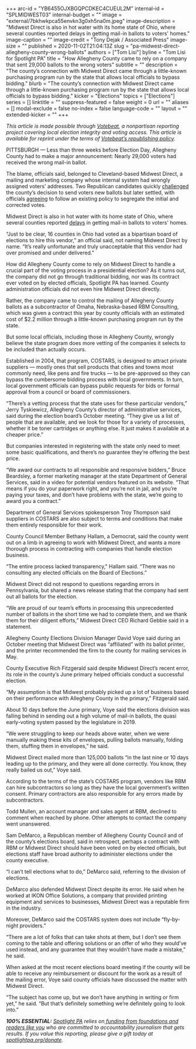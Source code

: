 +++
arc-id = "YB6455OJXBGQPCDKEC4CUEUL2M"
internal-id = "SPLMIDWEST03"
internal-budget = ""
image = "external/7bkhwkpca55envkn3g0xh5na0m.jpeg"
image-description = "Midwest Direct is also in hot water with its home state of Ohio, where several counties reported delays in getting mail-in ballots to voters' homes."
image-caption = ""
image-credit = "Tony Dejak / Associated Press"
image-size = ""
published = 2020-11-02T21:04:13Z
slug = "pa-midwest-direct-allegheny-county-wrong-ballots"
authors = ["Tom Lisi"]
byline = "Tom Lisi for Spotlight PA"
title = "How Allegheny County came to rely on a company that sent 29,000 ballots to the wrong voters"
subtitle = ""
description = "The county’s connection with Midwest Direct came through a little-known purchasing program run by the state that allows local officials to bypass bidding."
blurb = "The county’s connection with Midwest Direct came through a little-known purchasing program run by the state that allows local officials to bypass bidding."
kicker = "Elections"
topics = ["Elections"]
series = []
linktitle = ""
suppress-featured = false
weight = 0
url = ""
aliases = []
modal-exclude = false
no-index = false
language-code = ""
layout = ""
extended-kicker = ""
+++

<i>This article is made possible through </i><a href="http://votebeat.org/"><i>Votebeat</i></a><i>, a nonpartisan reporting project covering local election integrity and voting access. This article is available for reprint under the terms of </i><a href="https://www.votebeat.org/pages/republishing"><i>Votebeat’s republishing policy</i></a><i>.</i>

PITTSBURGH — Less than three weeks before Election Day, Allegheny County had to make a major announcement: Nearly 29,000 voters had received the wrong mail-in ballot.

The blame, officials said, belonged to Cleveland-based Midwest Direct, a mailing and marketing company whose internal system had wrongly assigned voters' addresses. Two Republican candidates quickly <a href="https://www.wesa.fm/post/parnell-claims-victory-lawsuit-county-officials-call-waste-time" target=_blank>challenged</a> the county’s decision to send voters new ballots but later settled, with officials <a href="https://www.post-gazette.com/news/politics-local/2020/10/25/Allegheny-County-Board-of-Elections-Sean-Parnell-Luke-Negron-election-lawsuit/stories/202010250210">agreeing</a> to follow an existing policy to segregate the initial and corrected votes.

Midwest Direct is also in hot water with its home state of Ohio, where several counties reported <a href="https://www.cleveland.com/election/2020/10/thousands-of-ohio-voters-still-awaiting-absentee-ballots-due-to-delays-with-cleveland-based-printer.html" target=_blank>delays</a> in getting mail-in ballots to voters' homes.

“Just to be clear, 16 counties in Ohio had voted as a bipartisan board of elections to hire this vendor,” an official said, not naming Midwest Direct by name. “It’s really unfortunate and truly unacceptable that this vendor had over promised and under delivered.”

How did Allegheny County come to rely on Midwest Direct to handle a crucial part of the voting process in a presidential election? As it turns out, the company did not go through traditional bidding, nor was its contract ever voted on by elected officials, Spotlight PA has learned. County administration officials did not even hire Midwest Direct directly.

<script src="https://www.spotlightpa.org/embed.js" async></script><div data-spl-embed-version="1" data-spl-src="https://www.spotlightpa.org/embeds/newsletter/"></div>

Rather, the company came to control the mailing of Allegheny County ballots as a subcontractor of Omaha, Nebraska-based RBM Consulting, which was given a contract this year by county officials with an estimated cost of $2.2 million through a little-known purchasing program run by the state.

But some local officials, including those in Allegheny County, wrongly believe the state program does more vetting of the companies it selects to be included than actually occurs.

Established in 2004, that program, COSTARS, is designed to attract private suppliers — mostly ones that sell products that cities and towns most commonly need, like pens and fire trucks — to be pre-approved so they can bypass the cumbersome bidding process with local governments. In turn, local government officials can bypass public requests for bids or formal approval from a council or board of commissioners.

“There’s a vetting process that the state uses for these particular vendors,” Jerry Tyskiewicz, Allegheny County’s director of administrative services, said during the election board’s October meeting. “They give us a list of people that are available, and we look for those for a variety of processes, whether it be toner cartridges or anything else. It just makes it available at a cheaper price.”

But companies interested in registering with the state only need to meet some basic qualifications, and there’s no guarantee they’re offering the best price.

“We award our contracts to all responsible and responsive bidders,” Bruce Beardsley, a former marketing manager at the state Department of General Services, said in a video for potential vendors featured on its website. “That means if you do your paperwork right, and you’re not in jail, and you’re paying your taxes, and don’t have problems with the state, we’re going to award you a contract.”

Department of General Services spokesperson Troy Thompson said suppliers in COSTARS are also subject to terms and conditions that make them entirely responsible for their work.

County Council Member Bethany Hallam, a Democrat, said the county went out on a limb in agreeing to work with Midwest Direct, and wants a more thorough process in contracting with companies that handle election business.

“The entire process lacked transparency," Hallam said. “There was no consulting any elected officials on the Board of Elections.”

Midwest Direct did not respond to questions regarding errors in Pennsylvania, but shared a news release stating that the company had sent out all ballots for the election.

<script src="https://www.spotlightpa.org/embed.js" async></script><div data-spl-embed-version="1" data-spl-src="https://www.spotlightpa.org/embeds/donate/?teaser_text=Spotlight%20PA%20provides%20essential%2C%20public-service%20journalism%20about%20Pennsylvania%20thank%20to%20readers%20like%20you.%20For%20a%20limited%20time%2C%20become%20a%20member%20and%20your%20contribution%20will%20be%20TRIPLED.&cta_text=YES%2C%20TRIPLE%20MY%20GIFT&eyebrow_text=BECOME%20A%20MEMBER"></div>

“We are proud of our team’s efforts in processing this unprecedented number of ballots in the short time we had to complete them, and we thank them for their diligent efforts,” Midwest Direct CEO Richard Gebbie said in a statement.

Allegheny County Elections Division Manager David Voye said during an October meeting that Midwest Direct was “affiliated” with its ballot printer, and the printer recommended the firm to the county for mailing services in May.

County Executive Rich Fitzgerald said despite Midwest Direct’s recent error, its role in the county’s June primary helped officials conduct a successful election.

“My assumption is that Midwest probably picked up a lot of business based on their performance with Allegheny County in the primary,” Fitzgerald said.

About 10 days before the June primary, Voye said the elections division was falling behind in sending out a high volume of mail-in ballots, the quasi early-voting system passed by the legislature in 2019.

“We were struggling to keep our heads above water, when we were manually making these kits of envelopes, pulling ballots manually, folding them, stuffing them in envelopes,” he said.

Midwest Direct mailed more than 125,000 ballots “in the last nine or 10 days leading up to the primary, and they were all done correctly. You know, they really bailed us out,” Voye said.

According to the terms of the state’s COSTARS program, vendors like RBM can hire subcontractors so long as they have the local government’s written consent. Primary contractors are also responsible for any errors made by subcontractors.

Todd Mullen, an account manager and sales agent at RBM, declined to comment when reached by phone. Other attempts to contact the company went unanswered.

Sam DeMarco, a Republican member of Allegheny County Council and of the county’s elections board, said in retrospect, perhaps a contract with RBM or Midwest Direct should have been voted on by elected officials, but elections staff have broad authority to administer elections under the county executive.

“I can’t tell elections what to do,” DeMarco said, referring to the division of elections.

DeMarco also defended Midwest Direct despite its error. He said when he worked at IKON Office Solutions, a company that provided printing equipment and services to businesses, Midwest Direct was a reputable firm in the industry.

Moreover, DeMarco said the COSTARS system does not include “fly-by-night providers.”

“There are a lot of folks that can take shots at them, but I don’t see them coming to the table and offering solutions or an offer of who they would’ve used instead, and any guarantee that they wouldn’t have made a mistake,” he said.

When asked at the most recent elections board meeting if the county will be able to receive any reimbursement or discount for the work as a result of the mailing error, Voye said county officials have discussed the matter with Midwest Direct.

“The subject has come up, but we don’t have anything in writing or firm yet,” he said. “But that’s definitely something we’re definitely going to look into.”

<i><b>100% ESSENTIAL:</b></i><i> </i><a href="https://www.spotlightpa.org/"><i>Spotlight PA</i></a><i> relies on</i><a href="https://www.spotlightpa.org/support"><i> funding from foundations and readers like you</i></a><i> who are committed to accountability journalism that gets results. If you value this reporting, please give a gift today at </i><a href="http://spotlightpa.org/donate"><i>spotlightpa.org/donate</i></a><i>.</i>

<script src="https://www.spotlightpa.org/embed.js" async></script><div data-spl-embed-version="1" data-spl-src="https://www.spotlightpa.org/embeds/tips/?tip_text=Are%20you%20a%20Pennsylvania%20resident%20with%20a%20voting%20or%20election%20question%3F%20Send%20it%20to%20Spotlight%20PA%20and%20we'll%20do%20our%20best%20to%20answer%20it.&flag_text=election%202020"></div>
